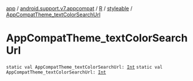 [app](../../../index.md) / [android.support.v7.appcompat](../../index.md) / [R](../index.md) / [styleable](index.md) / [AppCompatTheme_textColorSearchUrl](.)

# AppCompatTheme_textColorSearchUrl

`static val AppCompatTheme_textColorSearchUrl: `[`Int`](https://kotlinlang.org/api/latest/jvm/stdlib/kotlin/-int/index.html)
`static val AppCompatTheme_textColorSearchUrl: `[`Int`](https://kotlinlang.org/api/latest/jvm/stdlib/kotlin/-int/index.html)